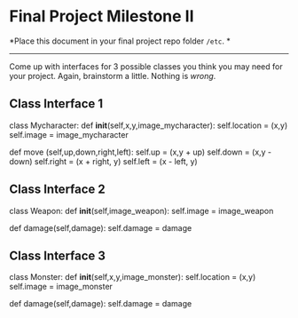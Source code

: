 # Final Project Milestone II

*Place this document in your final project repo folder `/etc`. *

***

Come up with interfaces for 3 possible classes you think you may need for your project. Again, brainstorm a little. Nothing is *wrong*.

## Class Interface 1

class Mycharacter:
  def __init__(self,x,y,image_mycharacter):
    self.location = (x,y)
    self.image = image_mycharacter

  def move (self,up,down,right,left):
    self.up = (x,y + up)
    self.down = (x,y - down)
    self.right = (x + right, y)
    self.left = (x - left, y)

    
## Class Interface 2

class Weapon:
  def __init__(self,image_weapon):
    self.image = image_weapon


  def damage(self,damage):
    self.damage = damage
    
## Class Interface 3

class Monster:
  def __init__(self,x,y,image_monster):
    self.location = (x,y)
    self.image = image_monster

  def damage(self,damage):
    self.damage = damage